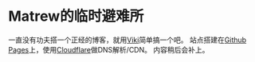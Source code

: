# Matrew的临时避难所
一直没有功夫搭一个正经的博客，就用[Viki](https://tamlok.gitee.io/viki/)简单搞一个吧。
站点搭建在[Github Pages](https://github.com/EL-File4138/el-file4138.github.io)上，使用[Cloudflare](https://www.cloudflare.com/)做DNS解析/CDN。
内容稍后会补上。